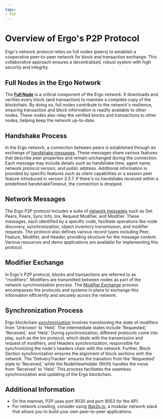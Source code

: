 ```yaml
---
tags:
- P2P
---
```

# Overview of Ergo's P2P Protocol

Ergo's network protocol relies on full nodes (peers) to establish a cooperative peer-to-peer network for block and transaction exchange. This collaborative approach ensures a decentralized, robust system with high security and integrity.

## Full Nodes in the Ergo Network

The [**Full Node**](install.md) is a critical component of the Ergo network. It downloads and verifies every block (and transaction) to maintain a complete copy of the blockchain. By doing so, full nodes contribute to the network's resilience, ensuring transaction and block information is readily available to other nodes. These nodes also relay the verified blocks and transactions to other nodes, helping keep the network up-to-date.

## Handshake Process

In the Ergo network, a connection between peers is established through an exchange of [handshake messages](p2p-handshake.md). These messages share various features that describe peer properties and remain unchanged during the connection. Each message may include details such as handshake time, agent name, network protocol version, and public address. Additional information is provided by specific features such as client capabilities or a session peer feature introduced in version 3.3.7. If there's no handshake received within a predefined handshakeTimeout, the connection is dropped.

## Network Messages

The Ergo P2P protocol includes a suite of [network messages](network.md) such as Get Peers, Peers, Sync Info, Inv, Request Modifier, and Modifier. These messages, each identified by a specific code, facilitate operations like node discovery, synchronization, object inventory transmission, and modifier requests. The protocol also defines various record types including Peer, Feature, Modifier, and Header, providing structure for the message content. Various resources and demo applications are available for implementing this protocol.

## Modifier Exchange

In Ergo's P2P protocol, blocks and transactions are referred to as "modifiers". Modifiers are transmitted between nodes as part of the network synchronization process. The [Modifier Exchange](modifiers-exchange.md) process encompasses the protocols and systems in place to exchange this information efficiently and securely across the network.

## Synchronization Process

Ergo blockchain [synchronization](synchronisation.md) involves transitioning the state of modifiers from 'Unknown' to 'Held.' The intermediate states include 'Requested,' 'Received,' and 'Held.' During synchronization, different protocols come into play, such as the Inv protocol, which deals with the transmission and request of modifiers, and Headers synchronization, responsible for synchronizing the node's headers chain with the network. Further, Block Section synchronization ensures the alignment of block sections with the network. The 'DeliveryTracker' ensures the transition from the 'Requested' state to 'Received,' while the NodeViewHolder (NVH) handles the move from 'Received' to 'Held.' This process facilitates the seamless synchronization and updating of the Ergo blockchain.

## Additional Information

- On the mainnet, P2P uses port 9030 and port 9053 for the API.
- For network crawling, consider using [libp2p.io](https://libp2p.io/), a modular network stack that allows you to build your own peer-to-peer applications.
